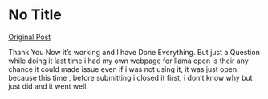 # No Title

[Original Post](https://discourse.onlinedegree.iitm.ac.in/t/161120/79)

<p>Thank You Now it’s working and I have Done Everything. But just a Question while doing it last time i had my own webpage for llama open is their any chance it could made issue even if i was not using it, it was just open. because this time , before submitting i closed it first, i don’t know why but just did and it went well.</p>